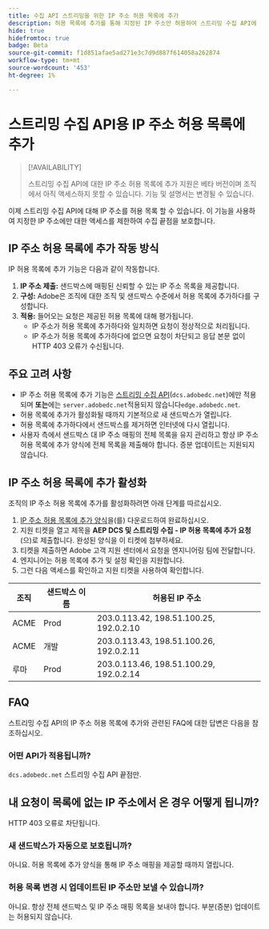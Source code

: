 ```yaml
---
title: 수집 API 스트리밍을 위한 IP 주소 허용 목록에 추가
description: 허용 목록에 추가를 통해 지정된 IP 주소만 허용하여 스트리밍 수집 API에 대한 액세스 보안을 유지하는 방법에 대해 알아봅니다. 이 안내서에서는 API 보안을 위해 IP 주소 기반 제한을 설정, 활성화 및 관리하는 방법을 설명합니다.
hide: true
hidefromtoc: true
badge: Beta
source-git-commit: f1d851afae5ad271e3c7d9d887f614058a262874
workflow-type: tm+mt
source-wordcount: '453'
ht-degree: 1%

---
```


# 스트리밍 수집 API용 IP 주소 허용 목록에 추가

>[!AVAILABILITY]
>
>스트리밍 수집 API에 대한 IP 주소 허용 목록에 추가 지원은 베타 버전이며 조직에서 아직 액세스하지 못할 수 있습니다. 기능 및 설명서는 변경될 수 있습니다.

이제 스트리밍 수집 API에 대해 IP 주소를 허용 목록 할 수 있습니다. 이 기능을 사용하여 지정한 IP 주소에만 대한 액세스를 제한하여 수집 끝점을 보호합니다.

## IP 주소 허용 목록에 추가 작동 방식

IP 허용 목록에 추가 기능은 다음과 같이 작동합니다.

1. **IP 주소 제출:** 샌드박스에 매핑된 신뢰할 수 있는 IP 주소 목록을 제공합니다.
2. **구성:** Adobe은 조직에 대한 조직 및 샌드박스 수준에서 허용 목록에 추가하다를 구성합니다.
3. **적용:** 들어오는 요청은 제공된 허용 목록에 대해 평가됩니다.
   * IP 주소가 허용 목록에 추가하다와 일치하면 요청이 정상적으로 처리됩니다.
   * IP 주소가 허용 목록에 추가하다에 없으면 요청이 차단되고 응답 본문 없이 HTTP 403 오류가 수신됩니다.

## 주요 고려 사항

* IP 주소 허용 목록에 추가 기능은 [스트리밍 수집 API](https://developer.adobe.com/experience-platform-apis/references/streaming-ingestion/)&#x200B;(`dcs.adobedc.net`)에만 적용되며 **또는**&#x200B;에는 `server.adobedc.net`적용되지 않습니다`edge.adobedc.net`.
* 허용 목록에 추가가 활성화될 때까지 기본적으로 새 샌드박스가 열립니다.
* 허용 목록에 추가하다에서 샌드박스를 제거하면 인터넷에 다시 열립니다.
* 사용자 측에서 샌드박스 대 IP 주소 매핑의 전체 목록을 유지 관리하고 항상 IP 주소 허용 목록에 추가 양식에 전체 목록을 제출해야 합니다. 증분 업데이트는 지원되지 않습니다.

## IP 주소 허용 목록에 추가 활성화

조직의 IP 주소 허용 목록에 추가를 활성화하려면 아래 단계를 따르십시오.

1. [IP 주소 허용 목록에 추가 양식](../images/assets/ip_allowlisting_aep.xlsx.zip)을(를) 다운로드하여 완료하십시오.
2. 지원 티켓을 열고 제목을 **AEP DCS 및 스트리밍 수집 - IP 허용 목록에 추가 요청**(으)로 제출합니다. 완성된 양식을 이 티켓에 첨부하세요.
3. 티켓을 제출하면 Adobe 고객 지원 센터에서 요청을 엔지니어링 팀에 전달합니다.
4. 엔지니어는 허용 목록에 추가 및 설정 확인을 지원합니다.
5. 그런 다음 액세스를 확인하고 지원 티켓을 사용하여 확인합니다.

| 조직 | 샌드박스 이름 | 허용된 IP 주소 |
| --- | --- | --- |
| ACME | Prod | 203.0.113.42, 198.51.100.25, 192.0.2.10 |
| ACME | 개발 | 203.0.113.43, 198.51.100.26, 192.0.2.11 |
| 루마 | Prod | 203.0.113.46, 198.51.100.29, 192.0.2.14 |

## FAQ

스트리밍 수집 API의 IP 주소 허용 목록에 추가와 관련된 FAQ에 대한 답변은 다음을 참조하십시오.

### 어떤 API가 적용됩니까?

`dcs.adobedc.net` 스트리밍 수집 API 끝점만.

## 내 요청이 목록에 없는 IP 주소에서 온 경우 어떻게 됩니까?

HTTP 403 오류로 차단됩니다.

### 새 샌드박스가 자동으로 보호됩니까?

아니요. 허용 목록에 추가 양식을 통해 IP 주소 매핑을 제공할 때까지 열립니다.

### 허용 목록 변경 시 업데이트된 IP 주소만 보낼 수 있습니까?

아니요. 항상 전체 샌드박스 및 IP 주소 매핑 목록을 보내야 합니다. 부분(증분) 업데이트는 허용되지 않습니다.